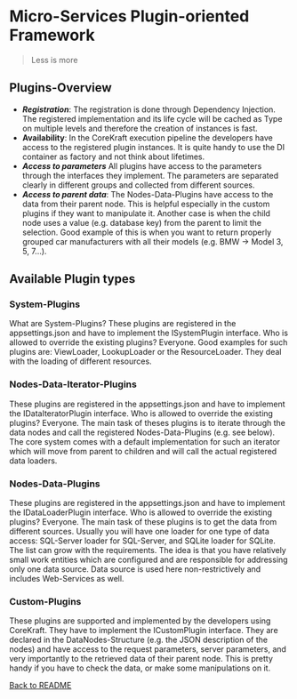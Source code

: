 ﻿<!-- header
{
    "title": "Server core details",
    "keywords": [ "introduction", "overview", "history", "nature", "BindKraft", "Server-side", "micro-service", "net core", "plug-ins" ]
}
-->
# Micro-Services Plugin-oriented Framework #

> Less is more

## Plugins-Overview ##
- ***Registration***:
The registration is done through Dependency Injection. The registered implementation and its life cycle will be cached as Type on multiple levels and therefore the creation of instances is fast.
- ****Availability****:
In the CoreKraft execution pipeline the developers have access to the registered plugin instances. It is quite handy to use the DI container as factory and not think about lifetimes.
- ***Access to parameters***
All plugins have access to the parameters through the interfaces they implement. The parameters are separated clearly in different groups and collected from different sources.
- ***Access to parent data***:
The Nodes-Data-Plugins have access to the data from their parent node. This is helpful especially in the custom plugins if they want to manipulate it. Another case is when the child node uses a value (e.g. database key) from the parent to limit the selection. Good example of this is when you want to return properly grouped car manufacturers with all their models (e.g. BMW -> Model 3, 5, 7...).

## Available Plugin types ##

### System-Plugins ###
What are System-Plugins? 
These plugins are registered in the appsettings.json and have to implement the ISystemPlugin interface.
Who is allowed to override the existing plugins? Everyone.
Good examples for such plugins are: ViewLoader, LookupLoader or the ResourceLoader. They deal with the loading of different resources.

### Nodes-Data-Iterator-Plugins ###
These plugins are registered in the appsettings.json and have to implement the IDataIteratorPlugin interface.
Who is allowed to override the existing plugins? Everyone.
The main task of theses plugins is to iterate through the data nodes and call the registered Nodes-Data-Plugins (e.g. see below). The core system comes with a default implementation for such an iterator which will move from parent to children and will call the actual registered data loaders.

### Nodes-Data-Plugins ###
These plugins are registered in the appsettings.json and have to implement the IDataLoaderPlugin interface.
Who is allowed to override the existing plugins? Everyone.
The main task of these plugins is to get the data from different sources. Usually you will have one loader for one type of data access: SQL-Server loader for SQL-Server, and SQLite loader for SQLite. The list can grow with the requirements.
The idea is that you have relatively small work entities which are configured and are responsible for addressing only one data source. Data source is used here non-restrictively and includes Web-Services as well.

### Custom-Plugins ###
These plugins are supported and implemented by the developers using CoreKraft. They have to implement the ICustomPlugin interface. They are declared in the DataNodes-Structure (e.g. the JSON description of the nodes) and have access to the request parameters, server parameters, and very importantly to the retrieved data of their parent node. This is pretty handy if you have to check the data, or make some manipulations on it.

[Back to README](../../../README.md)